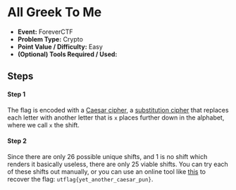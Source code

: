 # All Greek To Me
* **Event:** ForeverCTF
* **Problem Type:** Crypto
* **Point Value / Difficulty:** Easy
* **(Optional) Tools Required / Used:**

## Steps
#### Step 1
The flag is encoded with a [Caesar cipher](https://en.wikipedia.org/wiki/Caesar_cipher), a [substitution cipher](https://en.wikipedia.org/wiki/Substitution_cipher) that replaces each letter with another letter that is `x` places further down in the alphabet, where we call `x` the shift.

#### Step 2
Since there are only 26 possible unique shifts, and 1 is no shift which renders it basically useless, there are only 25 viable shifts. You can try each of these shifts out manually, or you can use an online tool like [this](https://cryptii.com/pipes/caesar-cipher) to recover the flag: `utflag{yet_another_caesar_pun}`.
